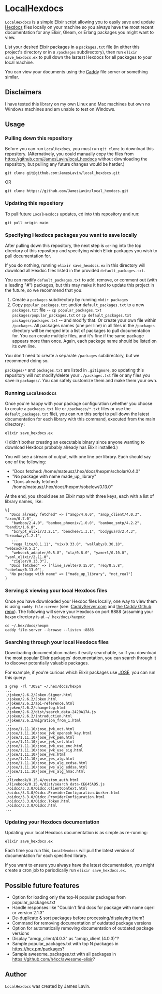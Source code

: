 # LocalHexdocs

`LocalHexdocs` is a simple Elixir script allowing you to easily save and update [Hexdocs](https://hexdocs.pm/) files locally on your machine so you always have the most recent documentation for any Elixir, Gleam, or Erlang packages you might want to view.

List your desired Elixir packages in a `packages.txt` file (in either this project's directory or in a `/packages` subdirectory), then run `elixir save_hexdocs.ex` to pull down the lastest Hexdocs for all packages to your local machine.

You can view your documents using the [Caddy](https://caddyserver.com) file server or something similar.

## Disclaimers

I have tested this library on my own Linux and Mac machines but own no Windows machines and am unable to test on Windows.

## Usage

### Pulling down this repository

Before you can run `LocalHexdocs`, you must run `git clone` to download this repository. (Alternatively, you could manually copy the files from https://github.com/JamesLavin/local_hexdocs without downloading the repository, but pulling any future changes would be harder.)

```
git clone git@github.com:JamesLavin/local_hexdocs.git
```

OR

```
git clone https://github.com/JamesLavin/local_hexdocs.git
```

### Updating this repository

To pull future `LocalHexdocs` updates, cd into this repository and run:

```
git pull origin main
```

### Specifying Hexdocs packages you want to save locally

After pulling down this repository, the next step is `cd`-ing into the top directory of this repository and specifying which Elixir packages you wish to pull documentation for.

If you do nothing, running `elixir save_hexdocs.ex` in this directory will download all Hexdoc files listed in the provided `default_packages.txt`.

You can modify `default_packages.txt` to add, remove, or comment out (with a leading "#") packages, but this may make it hard to update this project in the future, so we recommend that you:

1) Create a `packages` subdirectory by running `mkdir packages`
2) Copy `popular_packages.txt` and/or `default_packages.txt` to a new `packages.txt` file -- `cp popular_packages.txt packages/popular_packages.txt` or `cp default_packages.txt packages/packages.txt` -- and modify that. Or create your own file within `/packages`. All packages names (one per line) in all files in the `/packages` directory will be merged into a list of packages to pull documentation for. You can create multiple files, and it's fine if the same package appears more than once. Again, each package name should be listed on its own line.

You don't need to create a separate `/packages` subdirectory, but we recommend doing so.

`packages/*` and `packages.txt` are listed in `.gitignore`, so updating this repository will not modify/delete your `./packages.txt` file or any files you save in `packages/`. You can safely customize them and make them your own.

### Running `LocalHexdocs`

Once you're happy with your package configuration (whether you choose to create a `packages.txt` file or `/packages/*.txt` files or use the `default_packages.txt` file), you can run this script to pull down the latest documentation for each library with this command, executed from the main directory :

```
elixir save_hexdocs.ex
```

(I didn't bother creating an executable binary since anyone wanting to download Hexdocs probably already has Elixir installed.)

You will see a stream of output, with one line per library. Each should say one of the following:

* "Docs fetched: /home/mateusz/.hex/docs/hexpm/scholar/0.4.0"
* "No package with name made_up_library"
* "Docs already fetched: /home/mateusz/.hex/docs/hexpm/sobelow/0.13.0"

At the end, you should see an Elixir map with three keys, each with a list of library names, like:

```
%{
  "Docs already fetched" => ["amqp/4.0.0", "amqp_client/4.0.3", "axon/0.7.0",
   "bamboo/2.4.0", "bamboo_phoenix/1.0.0", "bamboo_smtp/4.2.2", "bandit/1.6.8",
   "bcrypt_elixir/3.2.1", "benchee/1.3.1", "bodyguard/2.4.3", "broadway/1.2.1",
   ...
   "vega_lite/0.1.11", "vix/0.33.0", "wallaby/0.30.10", "websock/0.5.3",
   "websock_adapter/0.5.8", "xla/0.8.0", "yamerl/0.10.0", "yaml_elixir/2.11.0",
   "zigler/0.13.3"],
  "Docs fetched" => ["live_svelte/0.15.0", "req/0.5.8", "sobelow/0.13.0"],
  "No package with name" => ["made_up_library", "not_real"]
}
```

### Serving & viewing your local Hexdocs files

Once you have downloaded your Hexdoc files locally, one way to view them is using `caddy file-server` (see: [CaddyServer.com](https://caddyserver.com/) and [the Caddy Github repo](https://github.com/caddyserver/caddy)). The following will serve your Hexdocs on port 8888 (assuming your `hexpm` directory is at `~/.hex/docs/hexpm`):

```
cd ~/.hex/docs/hexpm
caddy file-server --browse --listen :8888
```

### Searching through your local Hexdocs files

Downloading documentation makes it easily searchable, so if you download the most popular Elixir packages' documentation, you can search through it to discover potentially valuable packages.

For example, if you're curious which Elixir packages use [JOSE](https://jose.readthedocs.io/en/latest/), you can run this query:

```
$ grep -rl "JOSE" ~/.hex/docs/hexpm
...
./joken/2.6.2/Joken.Signer.html
./joken/2.6.2/Joken.html
./joken/2.6.2/api-reference.html
./joken/2.6.2/changelog.html
./joken/2.6.2/dist/search_data-2420A17A.js
./joken/2.6.2/introduction.html
./joken/2.6.2/migration_from_1.html
...
./jose/1.11.10/jose_jwk_oct.html
./jose/1.11.10/jose_jwk_openssh_key.html
./jose/1.11.10/jose_jwk_pem.html
./jose/1.11.10/jose_jwk_set.html
./jose/1.11.10/jose_jwk_use_enc.html
./jose/1.11.10/jose_jwk_use_sig.html
./jose/1.11.10/jose_jws.html
./jose/1.11.10/jose_jws_alg.html
./jose/1.11.10/jose_jws_alg_ecdsa.html
./jose/1.11.10/jose_jws_alg_eddsa.html
./jose/1.11.10/jose_jws_alg_hmac.html
...
./livebook/0.15.4/custom_auth.html
./livebook/0.15.4/dist/search_data-CE645AD5.js
./oidcc/3.3.0/Oidcc.ClientContext.html
./oidcc/3.3.0/Oidcc.ProviderConfiguration.Worker.html
./oidcc/3.3.0/Oidcc.ProviderConfiguration.html
./oidcc/3.3.0/Oidcc.Token.html
./oidcc/3.3.0/Oidcc.html
...
```

### Updating your Hexdocs documentation

Updating your local Hexdocs documentation is as simple as re-running:

```
elixir save_hexdocs.ex
```

Each time you run this, `LocalHexdocs` will pull the latest version of documentation for each specified library.

If you want to ensure you always have the latest documentation, you might create a cron job to periodically run `elixir save_hexdocs.ex`.

## Possible future features

* Option for loading only the top-N popular packages from popular_packages.txt
* Handle responses like "Couldn't find docs for package with name cqerl or version 2.1.3"
* De-duplicate & sort packages before processing/displaying them?
* Command for removing documentation of outdated package versions
* Option for automatically removing documentation of outdated package versions
* Display "amqp_client/4.0.3" as "amqp_client (4.0.3)"?
* Sample popular_packages.txt with top N packages in https://hex.pm/packages?
* Sample awesome_packages.txt with all packages in https://github.com/h4cc/awesome-elixir?

## Author

`LocalHexdocs` was created by James Lavin.

